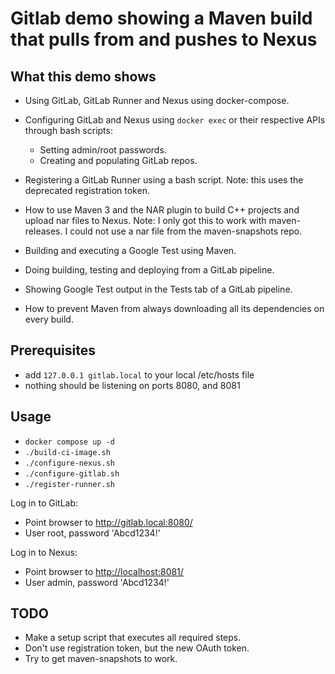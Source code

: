 # Gitlab demo showing a Maven build that pulls from and pushes to Nexus

## What this demo shows

- Using GitLab, GitLab Runner and Nexus using docker-compose.
- Configuring GitLab and Nexus using ```docker exec``` or their respective APIs through bash scripts:

  - Setting admin/root passwords.
  - Creating and populating GitLab repos.

- Registering a GitLab Runner using a bash script. Note: this uses the deprecated registration token.
- How to use Maven 3 and the NAR plugin to build C++ projects and upload nar files to Nexus.
Note: I only got this to work with maven-releases. I could not use a nar file from the maven-snapshots repo.
- Building and executing a Google Test using Maven.
- Doing building, testing and deploying from a GitLab pipeline.
- Showing Google Test output in the Tests tab of a GitLab pipeline.
- How to prevent Maven from always downloading all its dependencies on every build.

## Prerequisites

- add ```127.0.0.1 gitlab.local``` to your local /etc/hosts file
- nothing should be listening on ports 8080, and 8081

## Usage

- ```docker compose up -d```
- ```./build-ci-image.sh```
- ```./configure-nexus.sh```
- ```./configure-gitlab.sh```
- ```./register-runner.sh```

Log in to GitLab:

- Point browser to <http://gitlab.local:8080/>
- User root, password 'Abcd1234!'

Log in to Nexus:

- Point browser to <http://localhost:8081/>
- User admin, password 'Abcd1234!'

## TODO

- Make a setup script that executes all required steps.
- Don't use registration token, but the new OAuth token.
- Try to get maven-snapshots to work.
